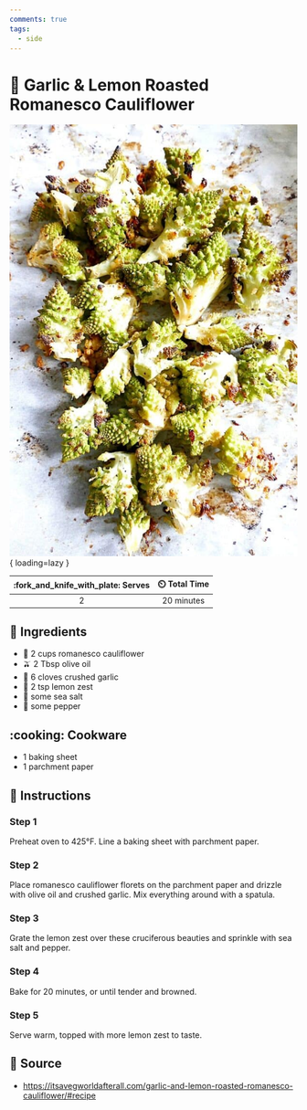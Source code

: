 ```yaml
---
comments: true
tags:
  - side
---
```

# :broccoli: Garlic & Lemon Roasted Romanesco Cauliflower

![Garlic and Lemon Roasted Romanesco Cauliflower][1]{ loading=lazy }

| :fork_and_knife_with_plate: Serves | :timer_clock: Total Time |
|:----------------------------------:|:-----------------------: |
| 2 | 20 minutes |

## :salt: Ingredients

- :broccoli: 2 cups romanesco cauliflower
- :olive: 2 Tbsp olive oil
- :garlic: 6 cloves crushed garlic
- :lemon: 2 tsp lemon zest
- :salt: some sea salt
- :salt: some pepper

## :cooking: Cookware

- 1 baking sheet
- 1 parchment paper

## :pencil: Instructions

### Step 1

Preheat oven to 425°F. Line a baking sheet with parchment paper.

### Step 2

Place romanesco cauliflower florets on the parchment paper and drizzle with olive oil and crushed garlic. Mix everything
around with a spatula.

### Step 3

Grate the lemon zest over these cruciferous beauties and sprinkle with sea salt and pepper.

### Step 4

Bake for 20 minutes, or until tender and browned.

### Step 5

Serve warm, topped with more lemon zest to taste.

## :link: Source

- <https://itsavegworldafterall.com/garlic-and-lemon-roasted-romanesco-cauliflower/#recipe>

[1]: <../assets/images/garlic-and-lemon-roasted-romanesco-cauliflower.jpg>
